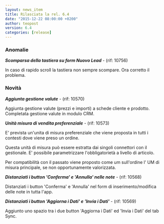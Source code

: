 ```yaml
---
layout: news_item
title: Rilasciata la rel. 6.4
date: "2015-12-22 08:00:00 +0200"
author: teopost
version: 6.4
categories: [release]
---
```


### Anomalie

**_Scomparsa della tastiera su form Nuovo Lead_** - (rif: 10756)

In caso di rapido scroll la tastiera non sempre scompare.
Ora corretto il problema. 

### Novità

**_Aggiunta gestione valute_** - (rif: 10570)

Aggiunta gestione valute (prezzi e importi) a schede cliente e prodotto.
Completata gestione valute in modulo CRM.


**_Unità misura di vendita preferenziale_** - (rif: 10573)

E' prevista un'unita di misura preferenziale che viene proposta in tutti i contesti dove viene preso un ordine.

Questa unità di misura può essere estratta dai singoli connettori con il gestionale.
E' possibile parametrizzare l'obbligatorietà a livello di articolo.

Per compatibilità con il passato viene proposto come um sull'ordine l' UM di misura principale, se non opportunamente valorizzata.

**_Distanziati i button 'Conferma' e 'Annulla' nelle note_** - (rif: 10568)

Distanziati i button 'Conferma' e 'Annulla' nel form di inserimento/modifica delle note in tutta l'app.

**_Distanziati i button 'Aggiorna i Dati' e 'Invia i Dati'_** - (rif: 10569)

Aggiunto uno spazio tra i due button 'Aggiorna i Dati' ed 'Invia i Dati' del tab Sync.


